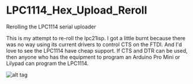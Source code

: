 LPC1114_Hex_Upload_Reroll
=========================

Rerolling the LPC1114 serial uploader

This is my attempt to re-roll the lpc21isp.  I got a little burnt because there was no way using its current drivers
to control CTS on the FTDI.  And I'd love to see the LPC1114 have cheap support.  If CTS and DTR can be used, then anyone
who has the equipment to program an Arduino Pro Mini or Lilypad can program the LPC1114.

![alt tag](https://cdn.sparkfun.com//assets/parts/3/9/5/8/09873-01.jpg)
